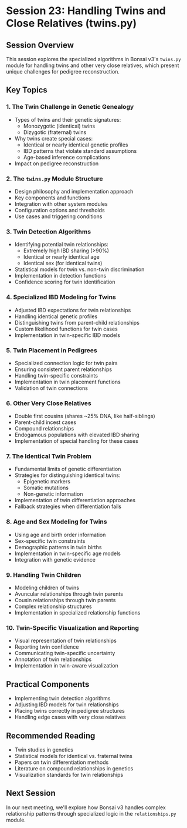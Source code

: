 # Session 23: Handling Twins and Close Relatives (twins.py)

## Session Overview
This session explores the specialized algorithms in Bonsai v3's `twins.py` module for handling twins and other very close relatives, which present unique challenges for pedigree reconstruction.

## Key Topics

### 1. The Twin Challenge in Genetic Genealogy
- Types of twins and their genetic signatures:
  - Monozygotic (identical) twins
  - Dizygotic (fraternal) twins
- Why twins create special cases:
  - Identical or nearly identical genetic profiles
  - IBD patterns that violate standard assumptions
  - Age-based inference complications
- Impact on pedigree reconstruction

### 2. The `twins.py` Module Structure
- Design philosophy and implementation approach
- Key components and functions
- Integration with other system modules
- Configuration options and thresholds
- Use cases and triggering conditions

### 3. Twin Detection Algorithms
- Identifying potential twin relationships:
  - Extremely high IBD sharing (>90%)
  - Identical or nearly identical age
  - Identical sex (for identical twins)
- Statistical models for twin vs. non-twin discrimination
- Implementation in detection functions
- Confidence scoring for twin identification

### 4. Specialized IBD Modeling for Twins
- Adjusted IBD expectations for twin relationships
- Handling identical genetic profiles
- Distinguishing twins from parent-child relationships
- Custom likelihood functions for twin cases
- Implementation in twin-specific IBD models

### 5. Twin Placement in Pedigrees
- Specialized connection logic for twin pairs
- Ensuring consistent parent relationships
- Handling twin-specific constraints
- Implementation in twin placement functions
- Validation of twin connections

### 6. Other Very Close Relatives
- Double first cousins (shares ~25% DNA, like half-siblings)
- Parent-child incest cases
- Compound relationships
- Endogamous populations with elevated IBD sharing
- Implementation of special handling for these cases

### 7. The Identical Twin Problem
- Fundamental limits of genetic differentiation
- Strategies for distinguishing identical twins:
  - Epigenetic markers
  - Somatic mutations
  - Non-genetic information
- Implementation of twin differentiation approaches
- Fallback strategies when differentiation fails

### 8. Age and Sex Modeling for Twins
- Using age and birth order information
- Sex-specific twin constraints
- Demographic patterns in twin births
- Implementation in twin-specific age models
- Integration with genetic evidence

### 9. Handling Twin Children
- Modeling children of twins
- Avuncular relationships through twin parents
- Cousin relationships through twin parents
- Complex relationship structures
- Implementation in specialized relationship functions

### 10. Twin-Specific Visualization and Reporting
- Visual representation of twin relationships
- Reporting twin confidence
- Communicating twin-specific uncertainty
- Annotation of twin relationships
- Implementation in twin-aware visualization

## Practical Components
- Implementing twin detection algorithms
- Adjusting IBD models for twin relationships
- Placing twins correctly in pedigree structures
- Handling edge cases with very close relatives

## Recommended Reading
- Twin studies in genetics
- Statistical models for identical vs. fraternal twins
- Papers on twin differentiation methods
- Literature on compound relationships in genetics
- Visualization standards for twin relationships

## Next Session
In our next meeting, we'll explore how Bonsai v3 handles complex relationship patterns through specialized logic in the `relationships.py` module.